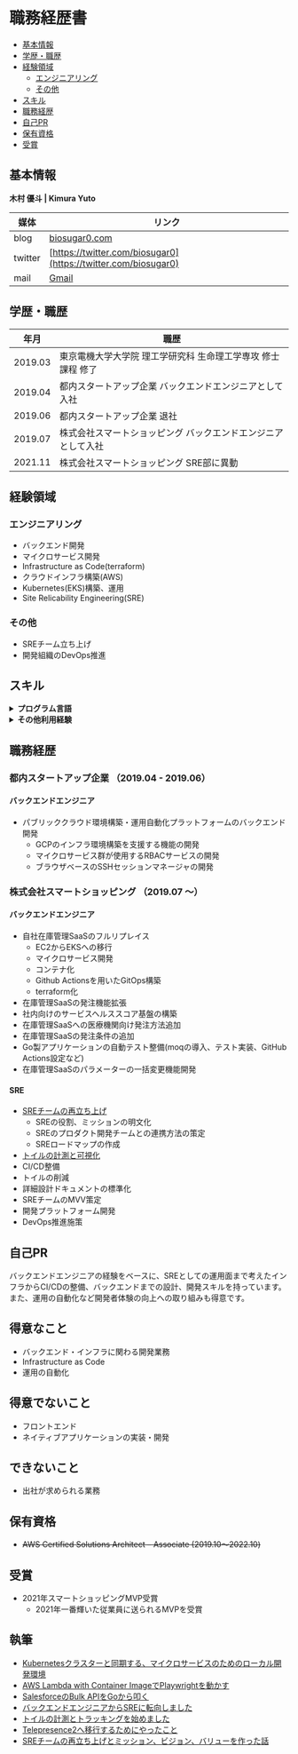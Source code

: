 # 職務経歴書

- [基本情報](#基本情報) 
- [学歴・職歴](#学歴職歴) 
- [経験領域](#経験領域) 
    - [エンジニアリング](#エンジニアリング) 
    - [その他](#その他) 
- [スキル](#スキル) 
- [職務経歴](#職務経歴) 
- [自己PR](#自己pr) 
- [保有資格](#保有資格)
- [受賞](#受賞)

## 基本情報

**木村 優斗 | Kimura Yuto**  

|媒体   |リンク                                                        |
|-------|--------------------------------------------------------------|
|blog   |[biosugar0.com](http://biosugar0.com)                         |
|twitter|[https://twitter.com/biosugar0](https://twitter.com/biosugar0)|
|mail   |[Gmail](biosugar0@gmail.com)                                  |

## 学歴・職歴

|年月   |職歴                                                         |
|-------|-------------------------------------------------------------|
|2019.03|東京電機大学大学院 理工学研究科 生命理工学専攻 修士課程 修了 |
|2019.04|都内スタートアップ企業 バックエンドエンジニアとして入社      |
|2019.06|都内スタートアップ企業 退社                                  |
|2019.07|株式会社スマートショッピング バックエンドエンジニアとして入社|
|2021.11|株式会社スマートショッピング SRE部に異動                     |

## 経験領域

### エンジニアリング

- バックエンド開発
- マイクロサービス開発
- Infrastructure as Code(terraform)
- クラウドインフラ構築(AWS)
- Kubernetes(EKS)構築、運用
- Site Relicability Engineering(SRE)

### その他

- SREチーム立ち上げ
- 開発組織のDevOps推進

## スキル

<details>
<summary><strong>プログラム言語</strong></summary>

|言語  |経験年数|レベル              |
|------|--------|--------------------|
|Go    |4年〜   |人に教えられる      |
|Bash  |5年〜   |実務で問題なく使える|
|Python|2年〜   |少し使える          |

</details>

<details>
<summary><strong>その他利用経験</strong></summary>

|名前          |経験年数|レベル              |
|--------------|--------|--------------------|
|Kubernetes    |4年〜   |実務で問題なく使える|
|Docker        |4年〜   |実務で問題なく使える|
|terraform     |2年〜   |実務で問題なく使える|
|GitHub Actions|1年〜   |実務で問題なく使える|
|Vim           |7年〜   |人に教えられる      |

等
</details>

## 職務経歴

### 都内スタートアップ企業 （2019.04 - 2019.06）

#### バックエンドエンジニア

- パブリッククラウド環境構築・運用自動化プラットフォームのバックエンド開発
    - GCPのインフラ環境構築を支援する機能の開発
    - マイクロサービス群が使用するRBACサービスの開発
    - ブラウザベースのSSHセッションマネージャの開発

### 株式会社スマートショッピング （2019.07 〜）
#### バックエンドエンジニア
-  自社在庫管理SaaSのフルリプレイス
    - EC2からEKSへの移行
    - マイクロサービス開発
    - コンテナ化
    - Github Actionsを用いたGitOps構築
    - terraform化
- 在庫管理SaaSの発注機能拡張
- 社内向けのサービスヘルススコア基盤の構築
- 在庫管理SaaSへの医療機関向け発注方法追加
- 在庫管理SaaSの発注条件の追加
- Go製アプリケーションの自動テスト整備(moqの導入、テスト実装、GitHub Actions設定など)
- 在庫管理SaaSのパラメーターの一括変更機能開発

#### SRE

- [SREチームの再立ち上げ](https://tech.smartshopping.co.jp/ss-new-sre)
    - SREの役割、ミッションの明文化
    - SREのプロダクト開発チームとの連携方法の策定
    - SREロードマップの作成
- [トイルの計測と可視化](https://tech.smartshopping.co.jp/measure-toil)
- CI/CD整備
- トイルの削減
- 詳細設計ドキュメントの標準化
- SREチームのMVV策定
- 開発プラットフォーム開発
- DevOps推進施策

## 自己PR

バックエンドエンジニアの経験をベースに、SREとしての運用面まで考えたインフラからCI/CDの整備、バックエンドまでの設計、開発スキルを持っています。
また、運用の自動化など開発者体験の向上への取り組みも得意です。

## 得意なこと

- バックエンド・インフラに関わる開発業務
- Infrastructure as Code
- 運用の自動化

## 得意でないこと

- フロントエンド
- ネイティブアプリケーションの実装・開発

## できないこと

- 出社が求められる業務

## 保有資格

- ~~AWS Certified Solutions Architect – Associate (2019.10〜2022.10)~~

## 受賞

- 2021年スマートショッピングMVP受賞
    - 2021年一番輝いた従業員に送られるMVPを受賞

## 執筆
- [Kubernetesクラスターと同期する、マイクロサービスのためのローカル開発環境](https://tech.smartshopping.co.jp/k8s_microservice)
- [AWS Lambda with Container ImageでPlaywrightを動かす](https://tech.smartshopping.co.jp/lambda-container-playwright)
- [SalesforceのBulk APIをGoから叩く](https://tech.smartshopping.co.jp/salesforce_bulk_go)
- [バックエンドエンジニアからSREに転向しました](https://www.biosugar0.com/posts/2021/12/to-sre/)
- [トイルの計測とトラッキングを始めました](https://tech.smartshopping.co.jp/measure-toil)
- [Telepresence2へ移行するためにやったこと](https://tech.smartshopping.co.jp/to-telepresence2)
- [SREチームの再立ち上げとミッション、ビジョン、バリューを作った話](https://tech.smartshopping.co.jp/ss-new-sre)
